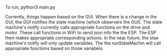 To run, python3 main.py

Currently, things happen based on the GUI. When there is
a change in the GUI, the GUI notifies the state machine (which 
observers the GUI). The state machine's notify currently calls 
appropriate functions on the drive and motor. These call functions
in WiFi to send json info the the ESP. The ESP then makes appropriate
corresponding actions. In the near future, the stae machine's notify 
will only update variables. The the runStateMachin will call 
appropriate functions based on those variabels.